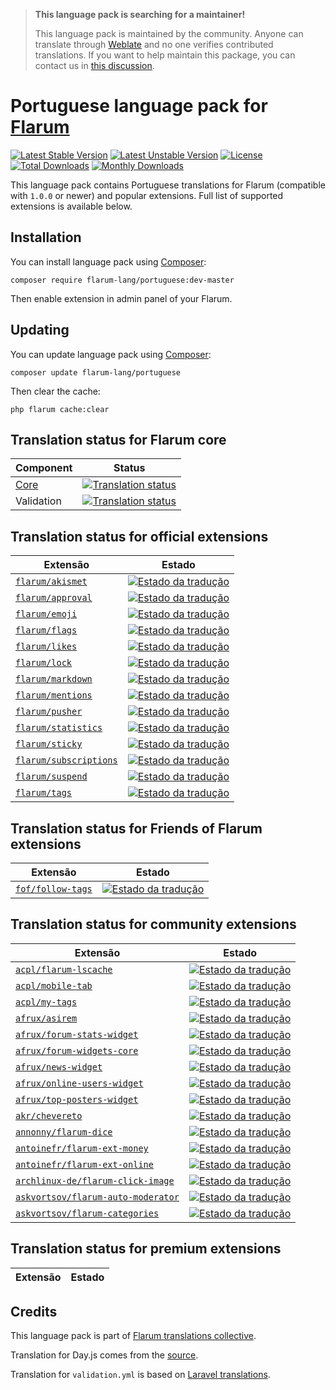 > **This language pack is searching for a maintainer!**
>
> This language pack is maintained by the community. Anyone can translate through [Weblate](https://weblate.rob006.net/languages/pt/flarum/) and no one verifies contributed translations. If you want to help maintain this package, you can contact us in [this discussion](https://discuss.flarum.org/d/27519-the-flarum-language-project).

# Portuguese language pack for [Flarum](https://flarum.org/)

[![Latest Stable Version](https://img.shields.io/packagist/v/flarum-lang/portuguese?color=success&label=stable)](https://packagist.org/packages/flarum-lang/portuguese) 
[![Latest Unstable Version](https://img.shields.io/packagist/v/flarum-lang/portuguese?include_prereleases&label=unstable)](https://packagist.org/packages/flarum-lang/portuguese) 
[![License](https://img.shields.io/packagist/l/flarum-lang/portuguese)](https://packagist.org/packages/flarum-lang/portuguese) 
[![Total Downloads](https://img.shields.io/packagist/dt/flarum-lang/portuguese)](https://packagist.org/packages/flarum-lang/portuguese/stats) 
[![Monthly Downloads](https://img.shields.io/packagist/dm/flarum-lang/portuguese)](https://packagist.org/packages/flarum-lang/portuguese/stats) 

This language pack contains Portuguese translations for Flarum (compatible with `1.0.0` or newer) and popular extensions. Full list of supported extensions is available below.


## Installation

You can install language pack using [Composer](https://getcomposer.org/):

```console
composer require flarum-lang/portuguese:dev-master
```

Then enable extension in admin panel of your Flarum.


## Updating

You can update language pack using [Composer](https://getcomposer.org/):

```console
composer update flarum-lang/portuguese
```

Then clear the cache:

```console
php flarum cache:clear
```


## Translation status for Flarum core

| Component | Status |
| --- | --- |
| [Core](https://github.com/flarum/core) | [![Translation status](https://weblate.rob006.net/widgets/flarum/pt/core/svg-badge.svg)](https://weblate.rob006.net/projects/flarum/core/pt/) |
| Validation | [![Translation status](https://weblate.rob006.net/widgets/flarum/pt/validation/svg-badge.svg)](https://weblate.rob006.net/projects/flarum/validation/pt/) |


## Translation status for official extensions

<!-- flarum-extensions-list-start -->

| Extensão | Estado |
| --- | --- |
| [`flarum/akismet`](https://github.com/flarum/akismet) | [![Estado da tradução](https://weblate.rob006.net/widgets/flarum/pt/flarum-akismet/svg-badge.svg)](https://weblate.rob006.net/projects/flarum/flarum-akismet/pt/) |
| [`flarum/approval`](https://github.com/flarum/approval) | [![Estado da tradução](https://weblate.rob006.net/widgets/flarum/pt/flarum-approval/svg-badge.svg)](https://weblate.rob006.net/projects/flarum/flarum-approval/pt/) |
| [`flarum/emoji`](https://github.com/flarum/emoji) | [![Estado da tradução](https://weblate.rob006.net/widgets/flarum/pt/flarum-emoji/svg-badge.svg)](https://weblate.rob006.net/projects/flarum/flarum-emoji/pt/) |
| [`flarum/flags`](https://github.com/flarum/flags) | [![Estado da tradução](https://weblate.rob006.net/widgets/flarum/pt/flarum-flags/svg-badge.svg)](https://weblate.rob006.net/projects/flarum/flarum-flags/pt/) |
| [`flarum/likes`](https://github.com/flarum/likes) | [![Estado da tradução](https://weblate.rob006.net/widgets/flarum/pt/flarum-likes/svg-badge.svg)](https://weblate.rob006.net/projects/flarum/flarum-likes/pt/) |
| [`flarum/lock`](https://github.com/flarum/lock) | [![Estado da tradução](https://weblate.rob006.net/widgets/flarum/pt/flarum-lock/svg-badge.svg)](https://weblate.rob006.net/projects/flarum/flarum-lock/pt/) |
| [`flarum/markdown`](https://github.com/flarum/markdown) | [![Estado da tradução](https://weblate.rob006.net/widgets/flarum/pt/flarum-markdown/svg-badge.svg)](https://weblate.rob006.net/projects/flarum/flarum-markdown/pt/) |
| [`flarum/mentions`](https://github.com/flarum/mentions) | [![Estado da tradução](https://weblate.rob006.net/widgets/flarum/pt/flarum-mentions/svg-badge.svg)](https://weblate.rob006.net/projects/flarum/flarum-mentions/pt/) |
| [`flarum/pusher`](https://github.com/flarum/pusher) | [![Estado da tradução](https://weblate.rob006.net/widgets/flarum/pt/flarum-pusher/svg-badge.svg)](https://weblate.rob006.net/projects/flarum/flarum-pusher/pt/) |
| [`flarum/statistics`](https://github.com/flarum/statistics) | [![Estado da tradução](https://weblate.rob006.net/widgets/flarum/pt/flarum-statistics/svg-badge.svg)](https://weblate.rob006.net/projects/flarum/flarum-statistics/pt/) |
| [`flarum/sticky`](https://github.com/flarum/sticky) | [![Estado da tradução](https://weblate.rob006.net/widgets/flarum/pt/flarum-sticky/svg-badge.svg)](https://weblate.rob006.net/projects/flarum/flarum-sticky/pt/) |
| [`flarum/subscriptions`](https://github.com/flarum/subscriptions) | [![Estado da tradução](https://weblate.rob006.net/widgets/flarum/pt/flarum-subscriptions/svg-badge.svg)](https://weblate.rob006.net/projects/flarum/flarum-subscriptions/pt/) |
| [`flarum/suspend`](https://github.com/flarum/suspend) | [![Estado da tradução](https://weblate.rob006.net/widgets/flarum/pt/flarum-suspend/svg-badge.svg)](https://weblate.rob006.net/projects/flarum/flarum-suspend/pt/) |
| [`flarum/tags`](https://github.com/flarum/tags) | [![Estado da tradução](https://weblate.rob006.net/widgets/flarum/pt/flarum-tags/svg-badge.svg)](https://weblate.rob006.net/projects/flarum/flarum-tags/pt/) |

<!-- flarum-extensions-list-stop -->


## Translation status for Friends of Flarum extensions

<!-- fof-extensions-list-start -->

| Extensão | Estado |
| --- | --- |
| [`fof/follow-tags`](https://github.com/FriendsOfFlarum/follow-tags) | [![Estado da tradução](https://weblate.rob006.net/widgets/flarum/pt/fof-follow-tags/svg-badge.svg)](https://weblate.rob006.net/projects/flarum/fof-follow-tags/pt/) |

<!-- fof-extensions-list-stop -->


## Translation status for community extensions

<!-- various-extensions-list-start -->

| Extensão | Estado |
| --- | --- |
| [`acpl/flarum-lscache`](https://github.com/android-com-pl/flarum-lscache) | [![Estado da tradução](https://weblate.rob006.net/widgets/flarum/pt/acpl-lscache/svg-badge.svg)](https://weblate.rob006.net/projects/flarum/acpl-lscache/pt/) |
| [`acpl/mobile-tab`](https://github.com/android-com-pl/mobile-tab) | [![Estado da tradução](https://weblate.rob006.net/widgets/flarum/pt/acpl-mobile-tab/svg-badge.svg)](https://weblate.rob006.net/projects/flarum/acpl-mobile-tab/pt/) |
| [`acpl/my-tags`](https://github.com/android-com-pl/my-tags) | [![Estado da tradução](https://weblate.rob006.net/widgets/flarum/pt/acpl-my-tags/svg-badge.svg)](https://weblate.rob006.net/projects/flarum/acpl-my-tags/pt/) |
| [`afrux/asirem`](https://github.com/afrux/asirem) | [![Estado da tradução](https://weblate.rob006.net/widgets/flarum/pt/afrux-asirem/svg-badge.svg)](https://weblate.rob006.net/projects/flarum/afrux-asirem/pt/) |
| [`afrux/forum-stats-widget`](https://github.com/afrux/forum-stats-widget) | [![Estado da tradução](https://weblate.rob006.net/widgets/flarum/pt/afrux-forum-stats-widget/svg-badge.svg)](https://weblate.rob006.net/projects/flarum/afrux-forum-stats-widget/pt/) |
| [`afrux/forum-widgets-core`](https://github.com/afrux/forum-widgets-core) | [![Estado da tradução](https://weblate.rob006.net/widgets/flarum/pt/afrux-forum-widgets-core/svg-badge.svg)](https://weblate.rob006.net/projects/flarum/afrux-forum-widgets-core/pt/) |
| [`afrux/news-widget`](https://github.com/afrux/news-widget) | [![Estado da tradução](https://weblate.rob006.net/widgets/flarum/pt/afrux-news-widget/svg-badge.svg)](https://weblate.rob006.net/projects/flarum/afrux-news-widget/pt/) |
| [`afrux/online-users-widget`](https://github.com/afrux/online-users-widget) | [![Estado da tradução](https://weblate.rob006.net/widgets/flarum/pt/afrux-online-users-widget/svg-badge.svg)](https://weblate.rob006.net/projects/flarum/afrux-online-users-widget/pt/) |
| [`afrux/top-posters-widget`](https://github.com/afrux/top-posters-widget) | [![Estado da tradução](https://weblate.rob006.net/widgets/flarum/pt/afrux-top-posters-widget/svg-badge.svg)](https://weblate.rob006.net/projects/flarum/afrux-top-posters-widget/pt/) |
| [`akr/chevereto`](https://github.com/AKR-Developers/flarum-chevereto) | [![Estado da tradução](https://weblate.rob006.net/widgets/flarum/pt/akr-chevereto/svg-badge.svg)](https://weblate.rob006.net/projects/flarum/akr-chevereto/pt/) |
| [`annonny/flarum-dice`](https://github.com/mizhiyugan529/flarum-dice) | [![Estado da tradução](https://weblate.rob006.net/widgets/flarum/pt/annonny-dice/svg-badge.svg)](https://weblate.rob006.net/projects/flarum/annonny-dice/pt/) |
| [`antoinefr/flarum-ext-money`](https://github.com/AntoineFr/flarum-ext-money) | [![Estado da tradução](https://weblate.rob006.net/widgets/flarum/pt/antoinefr-money/svg-badge.svg)](https://weblate.rob006.net/projects/flarum/antoinefr-money/pt/) |
| [`antoinefr/flarum-ext-online`](https://github.com/AntoineFr/flarum-ext-online) | [![Estado da tradução](https://weblate.rob006.net/widgets/flarum/pt/antoinefr-online/svg-badge.svg)](https://weblate.rob006.net/projects/flarum/antoinefr-online/pt/) |
| [`archlinux-de/flarum-click-image`](https://github.com/archlinux-de/flarum-click-image) | [![Estado da tradução](https://weblate.rob006.net/widgets/flarum/pt/archlinux-de-click-image/svg-badge.svg)](https://weblate.rob006.net/projects/flarum/archlinux-de-click-image/pt/) |
| [`askvortsov/flarum-auto-moderator`](https://github.com/askvortsov1/flarum-auto-moderator) | [![Estado da tradução](https://weblate.rob006.net/widgets/flarum/pt/askvortsov-auto-moderator/svg-badge.svg)](https://weblate.rob006.net/projects/flarum/askvortsov-auto-moderator/pt/) |
| [`askvortsov/flarum-categories`](https://github.com/askvortsov1/flarum-categories) | [![Estado da tradução](https://weblate.rob006.net/widgets/flarum/pt/askvortsov-categories/svg-badge.svg)](https://weblate.rob006.net/projects/flarum/askvortsov-categories/pt/) |

<!-- various-extensions-list-stop -->


## Translation status for premium extensions

<!-- premium-extensions-list-start -->

| Extensão | Estado |
| --- | --- |

<!-- premium-extensions-list-stop -->


## Credits

This language pack is part of [Flarum translations collective](https://github.com/rob006-software/flarum-translations).

Translation for Day.js comes from the [source](https://github.com/iamkun/dayjs/blob/v1.10.4/src/locale/pt.js).

Translation for `validation.yml` is based on [Laravel translations](https://github.com/Laravel-Lang/lang/blob/8.1.3/src/pt/validation.php).
